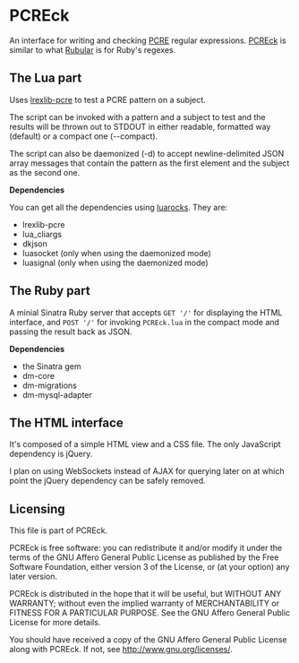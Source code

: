 # PCREck

An interface for writing and checking [PCRE](http://www.pcre.org) regular expressions.
[PCREck](http://www.pcreck.com) is similar to what [Rubular](http://www.rubular.com) is for Ruby's regexes.

## The Lua part

Uses [lrexlib-pcre](http://rrthomas.github.com/lrexlib/manual.html) to test a PCRE
pattern on a subject.

The script can be invoked with a pattern and a subject to
test and the results will be thrown out to STDOUT in either
readable, formatted way (default) or a compact one (--compact).

The script can also be daemonized (-d) to accept newline-delimited
JSON array messages that contain the pattern as the first element
and the subject as the second one.

**Dependencies**

You can get all the dependencies using [luarocks](http://www.luarocks.org/). They are:

* lrexlib-pcre
* lua_cliargs
* dkjson
* luasocket (only when using the daemonized mode)
* luasignal (only when using the daemonized mode)

## The Ruby part

A minial Sinatra Ruby server that accepts `GET '/'` for displaying
the HTML interface, and `POST '/'` for invoking `PCREck.lua` in
the compact mode and passing the result back as JSON.

**Dependencies**

* the Sinatra gem
* dm-core
* dm-migrations
* dm-mysql-adapter

## The HTML interface

It's composed of a simple HTML view and a CSS file. The only JavaScript
dependency is jQuery.

I plan on using WebSockets instead of AJAX for querying later on at which
point the jQuery dependency can be safely removed.

## Licensing

This file is part of PCREck.

PCREck is free software: you can redistribute it and/or modify
it under the terms of the GNU Affero General Public License as published by
the Free Software Foundation, either version 3 of the License, or
(at your option) any later version.

PCREck is distributed in the hope that it will be useful,
but WITHOUT ANY WARRANTY; without even the implied warranty of
MERCHANTABILITY or FITNESS FOR A PARTICULAR PURPOSE.  See the
GNU Affero General Public License for more details.

You should have received a copy of the GNU Affero General Public License
along with PCREck. If not, see <http://www.gnu.org/licenses/>.